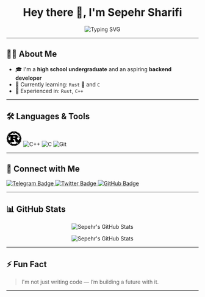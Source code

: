 <h1 align="center">Hey there 👋, I'm Sepehr Sharifi</h1>

<p align="center">
  <img src="https://readme-typing-svg.herokuapp.com?font=Fira+Code&duration=3000&pause=1000&center=true&width=435&lines=Junior+Backend+Developer;Rust+%7C+C%2B%2B+Enthusiast;High+School+Undergraduate;Learning+Rust+and+C" alt="Typing SVG" />
</p>

---

## 👨‍💻 About Me

- 🎓 I'm a **high school undergraduate** and an aspiring **backend developer**
- 🧠 Currently learning: `Rust` 🦀 and `C`
- 🔧 Experienced in: `Rust`, `C++`

---

## 🛠️ Languages & Tools

<p align="left">
  <img src="https://raw.githubusercontent.com/rust-lang/rust-artwork/master/logo/rust-logo-blk.svg" alt="Rust" width="40" height="40"/>
  <img src="https://cdn.jsdelivr.net/gh/devicons/devicon/icons/cplusplus/cplusplus-original.svg" alt="C++" width="40" height="40"/>
  <img src="https://cdn.jsdelivr.net/gh/devicons/devicon/icons/c/c-original.svg" alt="C" width="40" height="40"/>
  <img src="https://cdn.jsdelivr.net/gh/devicons/devicon/icons/git/git-original.svg" alt="Git" width="40" height="40"/>
</p>

---

## 🔗 Connect with Me

<p align="left">
  <a href="https://t.me/devsshq" target="_blank">
    <img src="https://img.shields.io/badge/Telegram-2CA5E0?style=for-the-badge&logo=telegram&logoColor=white" alt="Telegram Badge"/>
  </a>
  <a href="https://x.com/DevSSH_" target="_blank">
    <img src="https://img.shields.io/badge/Twitter-%231DA1F2.svg?&style=for-the-badge&logo=twitter&logoColor=white" alt="Twitter Badge"/>
  </a>
  <a href="https://github.com/xXDevSShXx" target="_blank">
    <img src="https://img.shields.io/badge/GitHub-%23121011.svg?&style=for-the-badge&logo=github&logoColor=white" alt="GitHub Badge"/>
  </a>
</p>

---

## 📊 GitHub Stats

<p align="center">
  <img src="https://github-readme-stats.vercel.app/api?username=xxdevsshxx&theme=radical" alt="Sepehr's GitHub Stats" />
</p>

<p align="center">
  <img src="https://github-readme-stats.vercel.app/api/top-langs/?username=xxdevsshxx&theme=radical" alt="Sepehr's GitHub Stats" />
</p>

---

## ⚡ Fun Fact

> I'm not just writing code — I’m building a future with it.

---

<!-- Add this to the root of your GitHub repo with the name `README.md` to display it on your profile -->

